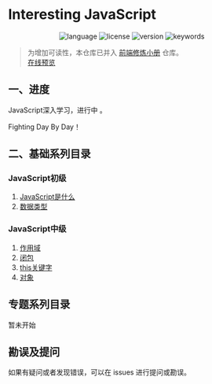 # Interesting JavaScript

<p align="center">
  <img alt="language" src="https://img.shields.io/badge/language-md-brightgreen.svg?style=flat-square">
  <img alt="license" src="https://img.shields.io/badge/license-MIT-green.svg?style=flat-square">
  <img alt="version" src="https://img.shields.io/badge/version-2020-blue.svg?style=flat-square">
  <img alt="keywords" src="https://img.shields.io/badge/keywords-javascript-blue.svg?style=flat-square">
</p>

> 为增加可读性，本仓库已并入 [前端修炼小册](https://github.com/wenyuan/fedbook) 仓库。  
> [在线预览](https://fedbook.cn/)

## 一、进度
JavaScript深入学习，进行中 。

Fighting Day By Day！


## 二、基础系列目录

### JavaScript初级

1. [JavaScript是什么](https://github.com/winyuan/interesting-javascript/blob/master/articles/基础系列/初级/1.JavaScript是什么.md)  
2. [数据类型](https://github.com/winyuan/interesting-javascript/blob/master/articles/基础系列/初级/2.数据类型.md)  

### JavaScript中级

1. [作用域](https://github.com/winyuan/interesting-javascript/blob/master/articles/基础系列/中级/作用域.md)  
2. [闭包](https://github.com/winyuan/interesting-javascript/blob/master/articles/基础系列/中级/闭包.md)  
3. [this关键字](https://github.com/winyuan/interesting-javascript/blob/master/articles/基础系列/中级/this关键字.md)  
4. [对象](https://github.com/winyuan/interesting-javascript/blob/master/articles/基础系列/中级/对象.md)   

## 专题系列目录
暂未开始

## 勘误及提问
如果有疑问或者发现错误，可以在 issues 进行提问或勘误。
